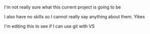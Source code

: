I'm not really sure what this current project is going to be

I also have no skills so I cannot really say anything about them. Yikes


I'm editing this to see if I can use git with VS